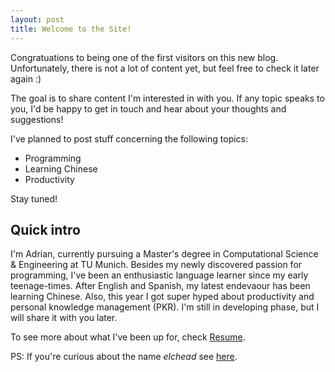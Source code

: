 ```yaml
---
layout: post
title: Welcome to the Site!
---
```

Congratuations to being one of the first visitors on this new blog. Unfortunately, there is not a lot of content yet, but feel free to check it later again :)

The goal is to share content I'm interested in with you. If any topic speaks to you, I'd be happy to get in touch and hear about your thoughts and suggestions!

I've planned to post stuff concerning the following topics:
- Programming
- Learning Chinese
- Productivity

Stay tuned!
## Quick intro

I'm Adrian, currently pursuing a Master's degree in Computational Science & Engineering at TU Munich.
Besides my newly discovered passion for programming, I've been an enthusiastic language learner since my early teenage-times. After English and Spanish, my latest endevaour has been learning Chinese.
Also, this year I got super hyped about productivity and personal knowledge management (PKR). I'm still in developing phase, but I will share it with you later.

To see more about what I've been up for, check [Resume](cv).

PS: If you're curious about the name *elchead* see [here]( username).
